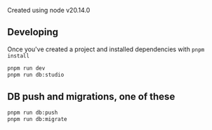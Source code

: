 Created using node v20.14.0

## Developing

Once you've created a project and installed dependencies with `pnpm install`

```bash
pnpm run dev
pnpm run db:studio
```

## DB push and migrations, one of these

```bash
pnpm run db:push
pnpm run db:migrate
```
